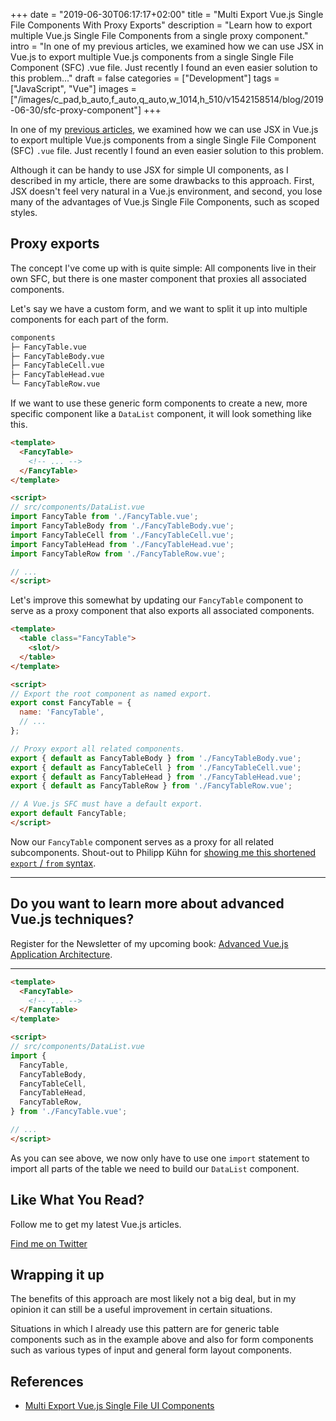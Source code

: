 +++
date = "2019-06-30T06:17:17+02:00"
title = "Multi Export Vue.js Single File Components With Proxy Exports"
description = "Learn how to export multiple Vue.js Single File Components from a single proxy component."
intro = "In one of my previous articles, we examined how we can use JSX in Vue.js to export multiple Vue.js components from a single Single File Component (SFC) .vue file. Just recently I found an even easier solution to this problem..."
draft = false
categories = ["Development"]
tags = ["JavaScript", "Vue"]
images = ["/images/c_pad,b_auto,f_auto,q_auto,w_1014,h_510/v1542158514/blog/2019-06-30/sfc-proxy-component"]
+++

In one of my [previous articles](/blog/multi-export-vue-single-file-ui-components/), we examined how we can use JSX in Vue.js to export multiple Vue.js components from a single Single File Component (SFC) `.vue` file. Just recently I found an even easier solution to this problem.

Although it can be handy to use JSX for simple UI components, as I described in my article, there are some drawbacks to this approach. First, JSX doesn't feel very natural in a Vue.js environment, and second, you lose many of the advantages of Vue.js Single File Components, such as scoped styles.

## Proxy exports

The concept I've come up with is quite simple: All components live in their own SFC, but there is one master component that proxies all associated components.

Let's say we have a custom form, and we want to split it up into multiple components for each part of the form.

```bash
components
├─ FancyTable.vue
├─ FancyTableBody.vue
├─ FancyTableCell.vue
├─ FancyTableHead.vue
└─ FancyTableRow.vue
```

If we want to use these generic form components to create a new, more specific component like a `DataList` component, it will look something like this.

```html
<template>
  <FancyTable>
    <!-- ... -->
  </FancyTable>
</template>

<script>
// src/components/DataList.vue
import FancyTable from './FancyTable.vue';
import FancyTableBody from './FancyTableBody.vue';
import FancyTableCell from './FancyTableCell.vue';
import FancyTableHead from './FancyTableHead.vue';
import FancyTableRow from './FancyTableRow.vue';

// ...
</script>
```

Let's improve this somewhat by updating our `FancyTable` component to serve as a proxy component that also exports all associated components.

```html
<template>
  <table class="FancyTable">
    <slot/>
  </table>
</template>

<script>
// Export the root component as named export.
export const FancyTable = {
  name: 'FancyTable',
  // ...
};

// Proxy export all related components.
export { default as FancyTableBody } from './FancyTableBody.vue';
export { default as FancyTableCell } from './FancyTableCell.vue';
export { default as FancyTableHead } from './FancyTableHead.vue';
export { default as FancyTableRow } from './FancyTableRow.vue';

// A Vue.js SFC must have a default export.
export default FancyTable;
</script>
```

Now our `FancyTable` component serves as a proxy for all related subcomponents. Shout-out to Philipp Kühn for [showing me this shortened `export` / `from` syntax](https://twitter.com/_philippkuehn/status/1145241257419202560).

<div>
  <hr class="c-hr">
  <div class="c-service-info">
    <h2>Do you want to learn more about advanced Vue.js techniques?</h2>
    <p class="c-service-info__body">
      Register for the Newsletter of my upcoming book: <a class="c-anchor" href="https://oberlehner.us20.list-manage.com/subscribe?u=8476a98c5640f6c7b5530ea57&id=8b26bf120b" data-event-category="link" data-event-action="click: newsletter" data-event-label="Newsletter (article content)">Advanced Vue.js Application Architecture</a>.
    </p>
  </div>
  <hr class="c-hr">
</div>

```html
<template>
  <FancyTable>
    <!-- ... -->
  </FancyTable>
</template>

<script>
// src/components/DataList.vue
import {
  FancyTable,
  FancyTableBody,
  FancyTableCell,
  FancyTableHead,
  FancyTableRow,
} from './FancyTable.vue';

// ...
</script>
```

As you can see above, we now only have to use one `import` statement to import all parts of the table we need to build our `DataList` component.

<div class="c-content__broad">
  <div class="c-twitter-teaser">
    <div class="c-twitter-teaser__content">
      <h2 class="c-twitter-teaser__headline">Like What You Read?</h2>
      <p class="c-twitter-teaser__body">
        Follow me to get my latest Vue.js articles.
      </p>
      <a class="c-button c-button--outline c-twitter-teaser__button" rel="nofollow" href="https://twitter.com/maoberlehner" data-event-category="link" data-event-action="click: contact" data-event-label="Twitter (article content)">
        Find me on Twitter
      </a>
    </div>
  </div>
</div>

## Wrapping it up

The benefits of this approach are most likely not a big deal, but in my opinion it can still be a useful improvement in certain situations.

Situations in which I already use this pattern are for generic table components such as in the example above and also for form components such as various types of input and general form layout components.

## References

- [Multi Export Vue.js Single File UI Components](/blog/multi-export-vue-single-file-ui-components/)
